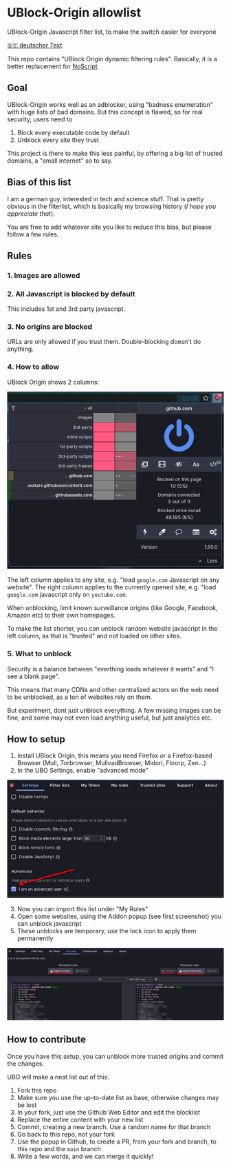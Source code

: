 # UBlock-Origin allowlist
UBlock-Origin Javascript filter list, to make the switch easier for everyone

[🇩🇪 deutscher Text](https://github.com/boredsquirrel/ublock-allowlist/blob/main/README-deutsch.md)

This repo contains "UBlock Origin dynamic filtering rules". Basically, it is a better replacement for [NoScript](https://noscript.net)

## Goal
UBlock-Origin works well as an adblocker, using "badness enumeration" with huge lists of bad domains. But this concept is flawed, so for real security, users need to

1. Block every executable code by default
2. Unblock every site they trust

This project is there to make this less painful, by offering a big list of trusted domains, a "small internet" so to say.

## Bias of this list
I am a german guy, interested in tech and science stuff. That is pretty obvious in the filterlist, which is basically my browsing history (*I hope you appreciate that*).

You are free to add whatever site you like to reduce this bias, but please follow a few rules.

## Rules

### 1. Images are allowed

### 2. All Javascript is blocked by default
This includes 1st and 3rd party javascript.

### 3. No origins are blocked
URLs are only allowed if you trust them. Double-blocking doesn't do anything.

### 4. How to allow
UBlock Origin shows 2 columns:

![screenshot](https://github.com/boredsquirrel/ublock-allowlist/blob/main/images/ubo-popups.jpg?raw=true)

The left column applies to any site, e.g. "load `google.com` Javascript on any website". The right column applies to the currently opened site, e.g. "load `google.com` javascript only on `youtube.com`.

When unblocking, limit known surveillance origins (like Google, Facebook, Amazon etc) to their own homepages.

To make the list shorter, you can unblock random website javascript in the left column, as that is "trusted" and not loaded on other sites.

### 5. What to unblock
Security is a balance between "everthing loads whatever it wants" and "I see a blank page".

This means that many CDNs and other centralized actors on the web need to be unblocked, as a ton of websites rely on them.

But experiment, dont just unblock everything. A few missing images can be fine, and some may not even load anything useful, but just analytics etc.

## How to setup
1. Install UBlock Origin, this means you need Firefox or a Firefox-based Browser (Mull, Torbrowser, MullvadBrowser, Midori, Floorp, Zen...)
2. In the UBO Settings, enable "advanced mode"

![screenshot](https://github.com/boredsquirrel/ublock-allowlist/blob/main/images/ubo-advanced-enable.jpg?raw=true)

3. Now you can import this list under "My Rules"
4. Open some websites, using the Addon popup (see first screenshot) you can unblock javascript
5. These unblocks are temporary, use the lock icon to apply them permanently

![screenshot](https://github.com/boredsquirrel/ublock-allowlist/blob/main/images/ubo-settings.jpg?raw=true)

## How to contribute
Once you have this setup, you can unblock more trusted origins and commit the changes.

UBO will make a neat list out of this.

1. Fork this repo
2. Make sure you use the up-to-date list as base, otherwise changes may be lost
3. In your fork, just use the Github Web Editor and edit the blocklist
4. Replace the entire content with your new list
5. Commit, creating a new branch. Use a random name for that branch
6. Go back to this repo, not your fork
7. Use the popup in Github, to create a PR, from your fork and branch, to this repo and the `main` branch
8. Write a few words, and we can merge it quickly!
